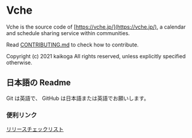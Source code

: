 # Vche

Vche is the source code of [https://vche.jp/](https://vche.jp/), a calendar and schedule sharing service within communities.

Read [CONTRIBUTING.md](CONTRIBUTING.md) to check how to contribute.

Copyright (c) 2021 kaikoga All rights reserved, unless explicitly specified otherwise.

## 日本語の Readme

Git は英語で、 GitHub は日本語または英語でお願いします。

### 便利リンク

[リリースチェックリスト](https://github.com/kaikoga/Vche/compare/release...develop?title=Version+0.0.0&template=release.md) 
